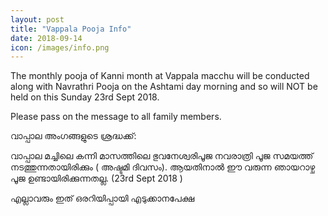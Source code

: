```yaml
---
layout: post
title: "Vappala Pooja Info"
date: 2018-09-14
icon: /images/info.png
---
```


The monthly pooja of Kanni month at Vappala macchu will be conducted along with Navrathri Pooja on the Ashtami day morning and so will NOT be held on this Sunday 23rd Sept 2018.

Please pass on the message to all family members.

വാപ്പാല അംഗങ്ങളുടെ ശ്രദ്ധക്ക്:

വാപ്പാല മച്ചിലെ കന്നി മാസത്തിലെ ഭുവനേശ്വരിപൂജ നവരാത്രി പൂജ സമയത്ത് നടത്തുന്നതായിരിക്കും ( അഷ്ടമി ദിവസം). ആയതിനാൽ ഈ വരുന്ന ഞായറാഴ്ച പൂജ ഉണ്ടായിരിക്കുന്നതല്ല. (23rd Sept 2018 )

എല്ലാവരും ഇത് ഒരറിയിപ്പായി എടുക്കാനപേക്ഷ
